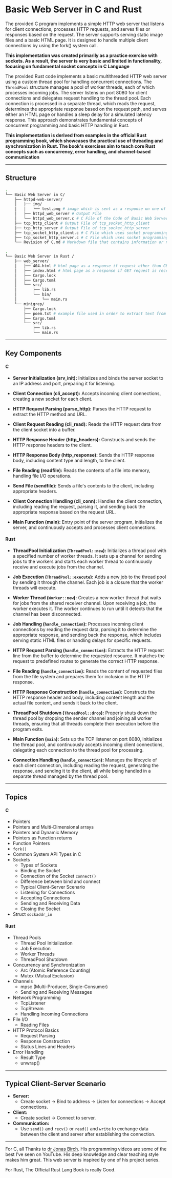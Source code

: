 # Basic Web Server in C and Rust

The provided C program implements a simple HTTP web server that listens for client connections, processes HTTP requests, and serves files or responses based on the request. The server supports serving static image files and a basic HTML page. 
It is designed to handle multiple client connections by using the fork() system call.

**This implementation was created primarily as a practice exercise with sockets. As a result, the server is very basic and limited in functionality, focusing on fundamental socket concepts in C Language**

The provided Rust code implements a basic multithreaded HTTP web server using a custom thread pool for handling concurrent connections. The `ThreadPool` structure manages a pool of worker threads, each of which processes incoming jobs. The server listens on port 8080 for client connections and delegates request handling to the thread pool. Each connection is processed in a separate thread, which reads the request, determines the appropriate response based on the request path, and serves either an HTML page or handles a sleep delay for a simulated latency response. This approach demonstrates fundamental concepts of concurrent programming and basic HTTP handling in Rust.

**This implementation is derived from examples in the official Rust programming book, which showcases the practical use of threading and synchronization in Rust. The book's exercises aim to teach core Rust concepts such as concurrency, error handling, and channel-based communication**

<hr>

## Structure

```bash
.
└── Basic Web Server in C/
    ├── httpd-web-server/
    │   ├── img/
    │   │   └── test.png # image which is sent as a response on one of the routes
    │   ├── httpd_web_server # Output File 
    │   └── httpd_web_server.c # C File of the Code of Basic Web Server
    ├── tcp_http_client # Output File of tcp_socket_http_client 
    ├── tcp_http_server # Output File of tcp_socket_http_server
    ├── tcp_socket_http_client.c # C File which uses socket programming to connect client with the server and allows the flow of request
    ├── tcp_socket_http_server.c # C File which uses socket programming to bind server with IP Address and PORT and allows the server to listen
    └── Revision of C.md # Markdown file that contains information or notes on some intermediate topics of C language.

.
└── Basic Web Server in Rust /
    ├── web_server/
    │   ├── 404.html # html page as a response if request other than GET is received
    │   ├── index.html # html page as a response if GET request is received
    │   ├── Cargo.lock 
    │   ├── Cargo.toml
    │   └── src/
    │       ├── lib.rs
    │       └── bin/
    │           └── main.rs
    └── minigrep/
        ├── Cargo.lock
        ├── poem.txt # example file used in order to extract text from it using terminal
        ├── Cargo.toml
        └── src/
            ├── lib.rs
            └── main.rs
```

<hr>

## Key Components

#### C

- **Server Initialization (srv_init):** Initializes and binds the server socket to an IP address and port, preparing it for listening.

- **Client Connection (cli_accept):** Accepts incoming client connections, creating a new socket for each client.

- **HTTP Request Parsing (parse_http):** Parses the HTTP request to extract the HTTP method and URL.

- **Client Request Reading (cli_read):** Reads the HTTP request data from the client socket into a buffer.

- **HTTP Response Header (http_headers):** Constructs and sends the HTTP response headers to the client.

- **HTTP Response Body (http_response):** Sends the HTTP response body, including content type and length, to the client.

- **File Reading (readfile):** Reads the contents of a file into memory, handling file I/O operations.

- **Send File (sendfile):** Sends a file's contents to the client, including appropriate headers.

- **Client Connection Handling (cli_conn):** Handles the client connection, including reading the request, parsing it, and sending back the appropriate response based on the request URL.

- **Main Function (main):** Entry point of the server program, initializes the server, and continuously accepts and processes client connections.

#### Rust

* **ThreadPool Initialization (`ThreadPool::new`):** Initializes a thread pool with a specified number of worker threads. It sets up a channel for sending jobs to the workers and starts each worker thread to continuously receive and execute jobs from the channel.

* **Job Execution (`ThreadPool::execute`):** Adds a new job to the thread pool by sending it through the channel. Each job is a closure that the worker threads will execute.

* **Worker Thread (`Worker::new`):** Creates a new worker thread that waits for jobs from the shared receiver channel. Upon receiving a job, the worker executes it. The worker continues to run until it detects that the channel has been disconnected.

* **Job Handling (`handle_connection`):** Processes incoming client connections by reading the request data, parsing it to determine the appropriate response, and sending back the response, which includes serving static HTML files or handling delays for specific requests.

* **HTTP Request Parsing (`handle_connection`):** Extracts the HTTP request line from the buffer to determine the requested resource. It matches the request to predefined routes to generate the correct HTTP response.

* **File Reading (`handle_connection`):** Reads the content of requested files from the file system and prepares them for inclusion in the HTTP response.

* **HTTP Response Construction (`handle_connection`):** Constructs the HTTP response header and body, including content length and the actual file content, and sends it back to the client.

* **ThreadPool Shutdown (`ThreadPool::drop`):** Properly shuts down the thread pool by dropping the sender channel and joining all worker threads, ensuring that all threads complete their execution before the program exits.

* **Main Function (`main`):** Sets up the TCP listener on port 8080, initializes the thread pool, and continuously accepts incoming client connections, delegating each connection to the thread pool for processing.

* **Connection Handling (`handle_connection`):** Manages the lifecycle of each client connection, including reading the request, generating the response, and sending it to the client, all while being handled in a separate thread managed by the thread pool.

<hr>

## Topics

#### C

* Pointers
* Pointers and Multi-Dimensional arrays
* Pointers and Dynamic Memory
* Pointers as Function returns
* Function Pointers
* `fork()`
* Common System API Types in C
* Sockets
  * Types of Sockets
  * Binding the Socket
  * Connection of the Socket `connect()`
  * Difference between bind and connect
  * Typical Client-Server Scenario
  * Listening for Connections
  * Accepting Connections
  * Sending and Receiving Data
  * Closing the Socket
* Struct `sockaddr_in`

#### Rust

* Thread Pools
  * Thread Pool Initialization
  * Job Execution
  * Worker Threads
  * ThreadPool Shutdown
* Concurrency and Synchronization
  * Arc (Atomic Reference Counting)
  * Mutex (Mutual Exclusion)
* Channels
  * mpsc (Multi-Producer, Single-Consumer)
  * Sending and Receiving Messages
* Network Programming
  * TcpListener
  * TcpStream
  * Handling Incoming Connections
* File I/O
  * Reading Files
* HTTP Protocol Basics
  * Request Parsing
  * Response Construction
  * Status Lines and Headers
* Error Handling
  * Result Type
  * unwrap()

<hr>

## Typical Client-Server Scenario

* **Server:**
  * Create socket → Bind to address → Listen for connections → Accept connections.
* **Client:**
  * Create socket → Connect to server.
* **Communication:**
  * Use `send()` and `recv()` or `read()` and `write` to exchange data between the client and server after establishing the connection.

<hr>

 For C, all Thanks to <a href="https://www.youtube.com/@dr-Jonas-Birch">dr Jonas Birch</a>. His programming videos are some of the best I’ve seen on YouTube. His deep knowledge and clear teaching style makes him great. This web server is inspired by one of his project series. 

For Rust, The Official Rust Lang Book is really Good. 


